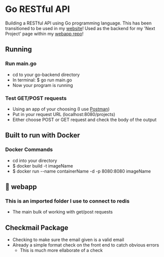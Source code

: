 # Go RESTful API
Building a RESTful API using Go programming language. This has been transitioned to be used in my [website](https://abspen1.github.io)! Used as the backend for my 'Next Project' page within my [webapp repo](https://github.com/abspen1/abspen1.github.io/tree/backend)!

## Running
### Run main.go
* cd to your go-backend directory
* In terminal: $ go run main.go
* Now your program is running

### Test GET/POST requests
* Using an app of your choosing (I use [Postman](https://www.postman.com/downloads/))
* Put in your request URL (localhost:8080/projects)
* Either choose POST or GET request and check the body of the output

## Built to run with Docker
### Docker Commands
* cd into your directory
* $ docker build -t imageName
* $ docker run --name containerName -d -p 8080:8080 imageName

## 📁 webapp
### This is an imported folder I use to connect to redis
* The main bulk of working with get/post requests

## Checkmail Package
* Checking to make sure the email given is a valid email
* Already a simple format check on the front end to catch obvious errors
    * This is much more ellaborate of a check